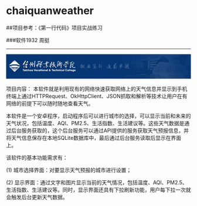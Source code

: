 ﻿# chaiquanweather

##项目参考：《第一行代码》项目实战练习

###软件1932 周挺

---

![](https://raw.githubusercontent.com/Chaiquan00/chaiquanweather/master/app/src/main/res/drawable-nodpi/tzylogo.png)

项目内容：
本软件就是利用现有的网络快速获取网络上的天气信息并显示到手机终端上通过HTTPRequest、OkHttpClient、JSON抓取和解析等技术让用户在有网络的前提下可以随时随地查看天气。

本软件是一个安卓程序，启动程序后可以进行城市的选择，可以显示当前和未来的天气状况，包括温度、AQI、PM2.5、生活指数、生活建议等。这些天气数据是通过后台服务获取的，这个后台服务可以通过API提供的服务获取天气预报信息，并将天气信息保存在本地SQLite数据库中，最后通过后台服务读取后显示在界面上。

该软件的基本功能需求有：

(1) 城市选择界面：对要显示天气预报的城市进行设置；

(2) 显示界面：通过文字和图片显示当前的天气情况，包括温度、AQI、PM2.5、生活指数、生活建议等。同时，显示界面还具有下拉刷新功能，用户每下拉一次就会触发后台更新天气数据。
